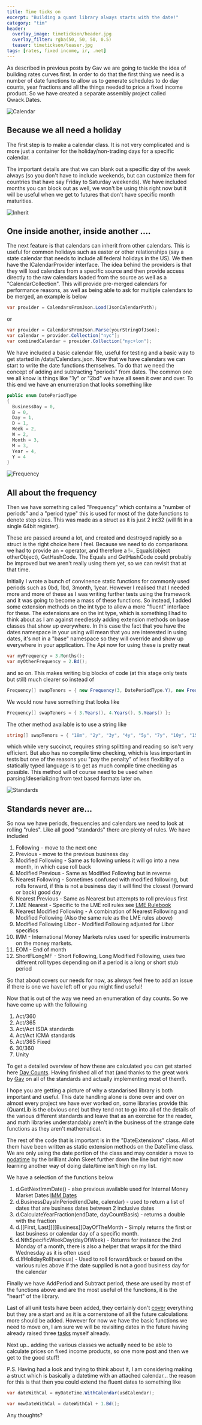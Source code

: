 ```yaml
---
title: Time ticks on
excerpt: "Building a quant library always starts with the date!"
category: "tim"
header:
  overlay_image: timetickson/header.jpg
  overlay_filter: rgba(50, 50, 50, 0.5)
  teaser: timetickson/teaser.jpg
tags: [rates, fixed income, ir, .net]
---
```


As described in previous posts by Gav we are going to tackle the idea of building rates curves first.
In order to do that the first thing we need is a number of date functions to allow us to generate
schedules to do day counts, year fractions and all the things needed to price a fixed income product.
So we have created a separate assembly project called Qwack.Dates.

![Calendar](/images/timetickson/calendar.jpg)

## Because we all need a holiday

The first step is to make a calendar class. It is not very complicated and is more just a container for the holiday/non-trading days for a specific
calendar. 

The important details are that we can blank out a specific day of the week always (so you don't have to 
include weekends, but can customize them for countries that have say Friday to Saturday weekends). We have included
months you can block out as well, we won't be using this right now but it will be useful when we get to futures that
don't have specific month maturities.

![Inherit](/images/timetickson/inherit.jpg)

## One inside another, inside another ....

The next feature is that calendars can inherit from other calendars. This is useful for common holidays such as easter
or other relationships (say a state calendar that needs to include all federal holidays in the US). We then have the 
ICalendarProvider interface. The idea behind the providers is that they will load calendars from a specific source and then
provide access directly to the raw calendars loaded from the source as well as a "CalendarCollection". This will provide 
pre-merged calendars for performance reasons, as well as being able to ask for multiple calendars to be merged, 
an example is below

``` csharp
var provider = CalendarsFromJson.Load(JsonCalendarPath);
```

or

``` csharp
var provider = CalendarsFromJson.Parse(yourStringOfJson);
var calendar = provider.Collection["nyc"];
var combinedCalendar = provider.Collection["nyc+lon"];
```

We have included a basic calendar file, useful for testing and a basic way to get started in /data/Calendars.json.
Now that we have calendars we can start to write the date functions themselves. To do that we need the concept of adding and 
subtracting "periods" from dates. The common one we all know is things like "1y" or "2bd" we have all seen it over and over.
To this end we have an enumeration that looks something like

``` csharp
public enum DatePeriodType
{
  BusinessDay = 0,
  B = 0,
  Day = 1,
  D = 1,
  Week = 2,
  W = 2,
  Month = 3,
  M = 3,
  Year = 4,
  Y = 4
}
```

![Frequency](/images/timetickson/frequency.jpg)

## All about the frequency

Then we have something called "Frequency" which contains a 
"number of periods" and a "period type"
this is used for most of the date functions to denote step sizes. This was made as a struct as it is just 2 int32 
(will fit in a single 64bit register). 

These are passed around a lot, and created and destroyed rapidly so a struct is 
the right choice here I feel. Because we need to do comparisons we had to provide an = operator, and therefore a !=, 
Equals(object otherObject), GetHashCode. The Equals and GetHashCode could probably be improved but we aren't really
using them yet, so we can revisit that at that time.

Initially I wrote a bunch of convinence static functions for commonly used periods such as 0bd, 1bd, 3month, 1year. 
However I realised that I needed more and more of these as I was writing further tests using the framework and it was 
going to become a mass of these functions. So instead, I added some extension methods on the int type to allow a more 
"fluent" interface for these. The extensions are on the int type, which is something I had to think
about as I am against needlessly adding extension methods on base classes that show up everywhere. In this case the fact 
that you have the dates namespace in your using will mean that you are interested in using dates, it's not in a "base" 
namespace so they will override and show up everywhere in your application. The Api now for using these is pretty neat

``` csharp
var myFrequency = 3.Months();
var myOtherFrequency = 2.Bd();
```

and so on. This makes writing big blocks of code (at this stage only tests but still) much clearer so instead of

``` csharp
Frequency[] swapTenors = { new Frequency(3, DatePeriodType.Y), new Frequency(4, DatePeriodType.Y), new Frequency(5, DatePeriodType.Y) };
```
We would now have something that looks like

``` csharp
Frequency[] swapTenors = { 3.Years(), 4.Years(), 5.Years() };  
```

The other method available is to use a string like

``` csharp
string[] swapTenors = { "18m", "2y", "3y", "4y", "5y", "7y", "10y", "15y", "20y" };
```
which while very succinct, requires string splitting and reading so isn't very efficient. But also has no compile time 
checking, which is less important in tests but one of the reasons you "pay the penalty" of less flexibility of a statically 
typed language is to get as much compile time checking as possible.
This method will of course need to be used when parsing/deserializing from text based formats later on.

![Standards](/images/timetickson/standard.jpg)

## Standards never are...

So now we have periods, frequencies and calendars we need to look at rolling "rules". Like all good "standards" there 
are plenty of rules. We have included

1. Following - move to the next one
2. Previous - move to the previous business day
3. Modified Following - Same as following unless it will go into a new month, in which case roll back
4. Modified Previous - Same as Modified Following but in reverse
5. Nearest Following - Sometimes confused with modified following, but rolls forward, if this is not a business day it will find the closest (forward or back) good day
6. Nearest Previous - Same as Nearest but attempts to roll previous first
7. LME Nearest - Specific to the LME roll rules see [LME Rulebook](https://www.lme.com/~/media/Files/Regulation/Rulebook/Part%204%20-%20Contract%20regulations.pdf)
8. Nearest Modified Following - A combination of Nearest Following and Modified Following (Also the same rule as the LME rules above)
9. Modified Following Libor - Modified Following adjusted for Libor specifics
10. IMM - International Money Markets rules used for specific instruments on the money markets.
11. EOM - End of month
12. ShortFLongMF - Short Following, Long Modified Following, uses two different roll types depending on if a period is a long or short stub period

So that about covers our needs for now, as always feel free to add an issue if there is one we have left off or you might 
find useful!

Now that is out of the way we need an enumeration of day counts. So we have come up with the following

1. Act/360
2. Act/365
3. Act/Act ISDA standards
4. Act/Act ICMA standards
5. Act/365 Fixed
6. 30/360 
7. Unity

To get a detailed overview of how these are calculated you can get started here 
[Day Counts](https://wiki.treasurers.org/wiki/Day_count_conventions). Having finished all of that (and thanks to the great 
work by [Gav](https://cetus.io/gav/) on all of the standards and actually implementing most of them!). 

I hope you are getting a picture of why a standarised library is both important and useful. 
This date handling alone is done over and over on almost every project we have ever worked on, some libraries provide 
this (QuantLib is the obvious one) but they tend not to go into all of the details of the various different standards 
and leave that as an exercise for the reader, and math libraries understandably aren't in the business of the strange 
date functions as they aren't mathematical.

The rest of the code that is important is in the "DateExtensions" class. All of them have been written as static 
extension methods on the DateTime class. We are only using the date portion of the class and may consider a move to 
[nodatime](http://nodatime.org/) by the brilliant John Skeet further down the line but right now learning another way of 
doing date/time isn't high on my list.

We have a selection of the functions below

1. d.GetNextImmDate() - also previous available used for Internal Money Market Dates [IMM Dates](https://en.wikipedia.org/wiki/IMM_dates)
2. d.BusinessDaysInPeriod(endDate, calendar) - used to return a list of dates that are business dates between 2 inclusive dates
3. d.CalculateYearFraction(endDate, dayCountBasis) - returns a double with the fraction
4. d.[[First, Last]][[Business]]DayOfTheMonth - Simply returns the first or last business or calendar day of a specific month.
5. d.NthSpecificWeekDay(dayOfWeek) - Returns for instance the 2nd Monday of a month, there is also a helper that wraps it for the third Wednesday as it is often used
6. d.IfHolidayRoll(various) - Used to roll forward/back or based on the various rules above if the date supplied is not a good business day for the calendar

Finally we have AddPeriod and Subtract period, these are used by most of the functions above and are the most useful of 
the functions, it is the "heart" of the library.

Last of all unit tests have been added, they certainly don't [cover](https://coveralls.io/builds/8790953) everything but 
they are a start and as it is a cornerstone of all the future calculations more should be added. However for now we have 
the basic functions we need to move on, I am sure we will be revisiting dates in the future having already raised three 
[tasks](https://github.com/cetusfinance/qwack/labels/DateFunctions) myself already.

Next up.. adding the various classes we actually need to be able to calculate prices on fixed income products, so one 
more post and then we get to the good stuff!   

P.S. Having had a look and trying to think about it, I am considering making a struct which is basically a datetime with an 
attached calendar... the reason for this is that then you could extend the fluent dates to something like

``` csharp
var dateWithCal = myDateTime.WithCalendar(usdCalendar);

var newDateWithCal = dateWithCal + 1.Bd();
```

Any thoughts?

